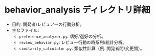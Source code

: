 # behavior_analysis ディレクトリ詳細

- 目的: 開発者/レビュアーの行動分析。
- 主なファイル:
  - `preference_analyzer.py`: 嗜好/選好の分析。
  - `review_behavior.py`: レビュー行動の時系列/統計分析。
  - `similarity_calculator.py`: 類似性計算（例: 開発者間/変更間）。
